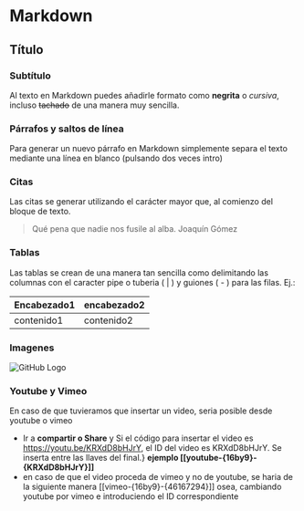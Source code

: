 # Markdown
## Título
### Subtítulo

Al texto en Markdown puedes añadirle formato como **negrita** o *cursiva*, incluso ~~tachado~~ de una manera muy sencilla.

### Párrafos y saltos de línea
Para generar un nuevo párrafo en Markdown simplemente separa el texto mediante una línea en blanco (pulsando dos veces intro)

### Citas
Las citas se generar utilizando el carácter mayor que, al comienzo del bloque de texto.

> Qué pena que nadie nos fusile al alba. Joaquín Gómez

### Tablas
Las tablas se crean de una manera tan sencilla como delimitando las columnas con el caracter pipe o tuberia ( | ) y guiones ( - ) para las filas. Ej.:

|Encabezado1|encabezado2|
|-----------|-----------|
|contenido1 |contenido2 |

### Imagenes

![GitHub Logo](/images/logo.png)


### Youtube y Vimeo
En caso de que tuvieramos que insertar un video, seria posible desde youtube o vimeo

- Ir a **compartir o Share** y Si el código para insertar el video es https://youtu.be/KRXdD8bHJrY, el ID del video es KRXdD8bHJrY. Se inserta entre las llaves del final.} **ejemplo [[youtube-{16by9}-{KRXdD8bHJrY}]]**
- en caso de que el video proceda de vimeo y no de youtube, se haria de la siguiente manera
[[vimeo-{16by9}-{46167294}]]
osea, cambiando youtube por vimeo e introduciendo el ID correspondiente


